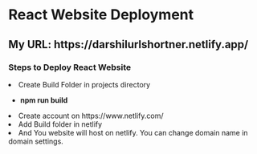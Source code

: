 <h1>React Website Deployment</h1>

<h2>My URL: https://darshilurlshortner.netlify.app/</h2>

<h3>Steps to Deploy React Website</h3>

<li>Create Build Folder in projects directory</li>
<ul>
  <li><b>npm run build</b></li>
</ul>

<li>Create account on https://www.netlify.com/</li>

<li>Add Build folder in netlify</li>

<li>And You website will host on netlify. You can change domain name in domain settings.</li>

